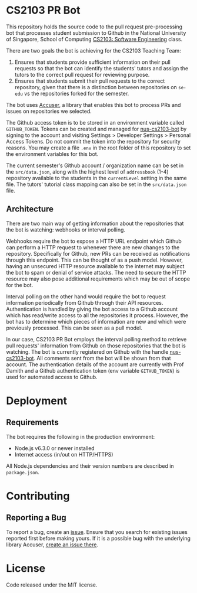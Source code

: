 # CS2103 PR Bot

This repository holds the source code to the pull request pre-processing bot that processes student submission to Github in the National University of Singapore, School of Computing [CS2103: Software Engineering](http://www.comp.nus.edu.sg/~cs2103/) class.

There are two goals the bot is achieving for the CS2103 Teaching Team:

  1. Ensures that students provide sufficient information on their pull requests so that the bot can identify the students' tutors and assign the tutors to the correct pull request for reviewing purpose.
  2. Ensures that students submit their pull requests to the correct repository, given that there is a distinction between repositories on `se-edu` vs the repositories forked for the semester.

The bot uses [Accuser](https://github.com/mauris/accuser), a library that enables this bot to process PRs and issues on repositories we selected.

The Github access token is to be stored in an environment variable called `GITHUB_TOKEN`. Tokens can be created and managed for [nus-cs2103-bot](https://github.com/nus-cs2103-bot) by signing to the account and visiting Settings > Developer Settings > Personal Access Tokens. Do not commit the token into the repository for security reasons. You may create a file `.env` in the root folder of this repository to set the environment variables for this bot.

The current semester's Github account / organization name can be set in the `src/data.json`, along with the highest level of `addressbook` (1-4) repository available to the students in the `currentLevel` setting in the same file. The tutors' tutorial class mapping can also be set in the `src/data.json` file.

## Architecture

There are two main way of getting information about the repositories that the bot is watching: webhooks or interval polling.

Webhooks require the bot to expose a HTTP URL endpoint which Github can perform a HTTP request to whenever there are new changes to the repository. Specifically for Github, new PRs can be received as notifications through this endpoint. This can be thought of as a push model. However, having an unsecured HTTP resource available to the internet may subject the bot to spam or denial of service attacks. The need to secure the HTTP resource may also pose additional requirements which may be out of scope for the bot.

Interval polling on the other hand would require the bot to request information periodically from Github through their API resources. Authentication is handled by giving the bot access to a Github account which has read/write access to all the repositories it process. However, the bot has to determine which pieces of information are new and which were previously processed. This can be seen as a pull model.

In our case, CS2103 PR Bot employs the interval polling method to retrieve pull requests' information from Github on those repositories that the bot is watching. The bot is currently registered on Github with the handle [nus-cs2103-bot](https://github.com/nus-cs2103-bot). All comments sent from the bot will be shown from that account. The authentication details of the account are currently with Prof Damith and a Github authentication token (env variable `GITHUB_TOKEN`) is used for automated access to Github.

# Deployment

## Requirements

The bot requires the following in the production environment:

- Node.js v6.3.0 or newer installed
- Internet access (in/out on HTTP/HTTPS)

All Node.js dependencies and their version numbers are described in `package.json`.

# Contributing

## Reporting a Bug

To report a bug, create an [issue](https://github.com/nus-cs2103/cs2103-pr-bot/issues). Ensure that you search for existing issues reported first before making yours. If it is a possible bug with the underlying library Accuser, [create an issue there](https://github.com/mauris/accuser/issues).

# License

Code released under the MIT license.
